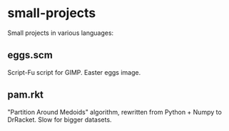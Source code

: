 # small-projects
Small projects in various languages:

## eggs.scm
Script-Fu script for GIMP. Easter eggs image.

## pam.rkt
"Partition Around Medoids" algorithm, rewritten from Python + Numpy to DrRacket. Slow for bigger datasets.
